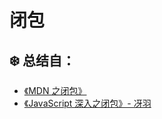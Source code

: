 # 闭包

## ❄️ 总结自：

- [《MDN 之闭包》](https://developer.mozilla.org/zh-CN/docs/Web/JavaScript/Closures)
- [《JavaScript 深入之闭包》- 冴羽](https://github.com/mqyqingfeng/Blog/issues/9)
